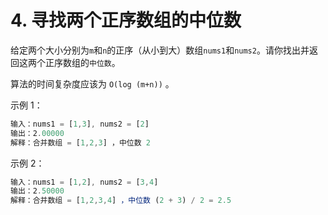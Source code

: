 # 4. 寻找两个正序数组的中位数

给定两个大小分别为` m `和` n `的正序（从小到大）数组` nums1 `和` nums2 `。请你找出并返回这两个正序数组的` 中位数 `。

算法的时间复杂度应该为 `O(log (m+n))` 。

 

示例 1：
```js
输入：nums1 = [1,3], nums2 = [2]
输出：2.00000
解释：合并数组 = [1,2,3] ，中位数 2
```
示例 2：
```js
输入：nums1 = [1,2], nums2 = [3,4]
输出：2.50000
解释：合并数组 = [1,2,3,4] ，中位数 (2 + 3) / 2 = 2.5
```